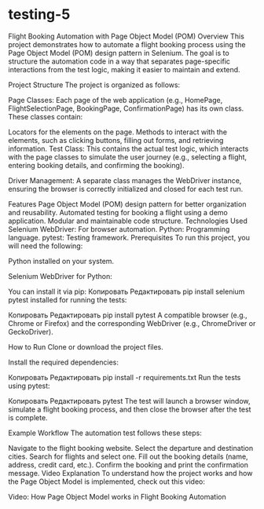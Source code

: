 # testing-5

Flight Booking Automation with Page Object Model (POM)
Overview
This project demonstrates how to automate a flight booking process using the Page Object Model (POM) design pattern in Selenium. The goal is to structure the automation code in a way that separates page-specific interactions from the test logic, making it easier to maintain and extend.

Project Structure
The project is organized as follows:

Page Classes: Each page of the web application (e.g., HomePage, FlightSelectionPage, BookingPage, ConfirmationPage) has its own class. These classes contain:

Locators for the elements on the page.
Methods to interact with the elements, such as clicking buttons, filling out forms, and retrieving information.
Test Class: This contains the actual test logic, which interacts with the page classes to simulate the user journey (e.g., selecting a flight, entering booking details, and confirming the booking).

Driver Management: A separate class manages the WebDriver instance, ensuring the browser is correctly initialized and closed for each test run.

Features
Page Object Model (POM) design pattern for better organization and reusability.
Automated testing for booking a flight using a demo application.
Modular and maintainable code structure.
Technologies Used
Selenium WebDriver: For browser automation.
Python: Programming language.
pytest: Testing framework.
Prerequisites
To run this project, you will need the following:

Python installed on your system.

Selenium WebDriver for Python:

You can install it via pip:
Копировать
Редактировать
pip install selenium
pytest installed for running the tests:

Копировать
Редактировать
pip install pytest
A compatible browser (e.g., Chrome or Firefox) and the corresponding WebDriver (e.g., ChromeDriver or GeckoDriver).

How to Run
Clone or download the project files.

Install the required dependencies:

Копировать
Редактировать
pip install -r requirements.txt
Run the tests using pytest:

Копировать
Редактировать
pytest
The test will launch a browser window, simulate a flight booking process, and then close the browser after the test is complete.

Example Workflow
The automation test follows these steps:

Navigate to the flight booking website.
Select the departure and destination cities.
Search for flights and select one.
Fill out the booking details (name, address, credit card, etc.).
Confirm the booking and print the confirmation message.
Video Explanation
To understand how the project works and how the Page Object Model is implemented, check out this video:

Video: How Page Object Model works in Flight Booking Automation
